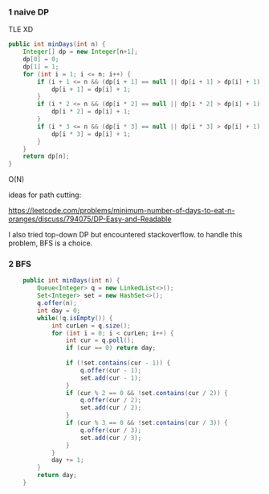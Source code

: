 ### 1 naive DP 

TLE XD
```java
public int minDays(int n) {
    Integer[] dp = new Integer[n+1];
    dp[0] = 0;
    dp[1] = 1;
    for (int i = 1; i <= n; i++) {
        if (i + 1 <= n && (dp[i + 1] == null || dp[i + 1] > dp[i] + 1)) {
            dp[i + 1] = dp[i] + 1;
        }
        if (i * 2 <= n && (dp[i * 2] == null || dp[i * 2] > dp[i] + 1)) {
            dp[i * 2] = dp[i] + 1;
        }
        if (i * 3 <= n && (dp[i * 3] == null || dp[i * 3] > dp[i] + 1)) {
            dp[i * 3] = dp[i] + 1;
        }
    }
    return dp[n];
}
```
O(N)



ideas for path cutting:

https://leetcode.com/problems/minimum-number-of-days-to-eat-n-oranges/discuss/794075/DP-Easy-and-Readable


I also tried top-down DP but encountered stackoverflow.
to handle this problem, BFS is a choice.

### 2 BFS
```java
    public int minDays(int n) {
        Queue<Integer> q = new LinkedList<>();
        Set<Integer> set = new HashSet<>();
        q.offer(n);
        int day = 0;
        while(!q.isEmpty()) {
            int curLen = q.size();
            for (int i = 0; i < curLen; i++) {
                int cur = q.poll();
                if (cur == 0) return day;
                
                if (!set.contains(cur - 1)) {
                    q.offer(cur - 1);
                    set.add(cur - 1);
                }
                if (cur % 2 == 0 && !set.contains(cur / 2)) {
                    q.offer(cur / 2);
                    set.add(cur / 2);
                }
                if (cur % 3 == 0 && !set.contains(cur / 3)) {
                    q.offer(cur / 3);
                    set.add(cur / 3);                    
                }
            }
            day += 1;
        }
        return day;
    }
```
